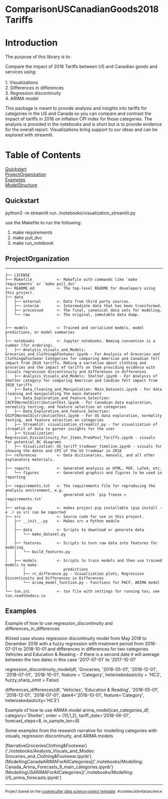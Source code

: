 ComparisonUSCanadianGoods2018Tariffs
==============================
# Introduction
The purpose of this library is to:

Compare the impact of 2018 Tariffs between US and Canadian goods and services using: <br><br>
    1. Visualizations <br>
    2. Differences in differences <br>
    3. Regression discontinuity <br>
    4. ARIMA model <br>

This package is meant to provide analysis and insights into tariffs for categories in the US and Canada so you can compare and contrast the impact of tariffs in 2018 on inflation CPI index for those categories. The analysis is provided in the notebooks and is short but is to provide evidence for the overall report. Visualizations bring support to our ideas and can be explored with streamlit. 


# Table of Contents

[Quickstart](#Quickstart) <br>
[ProjectOrganization](#ProjectOrganization) <br>
[Examples](#Examples) <br>
[ModelStructure](#ModelStructure) <br>


## Quickstart
python3 -m streamlit run ./notebooks/visualization_streamlit.py

use the Makefile to run the following:
1. make requirements
2. make pull_dvc
3. make run_notebook

## ProjectOrganization
------------

    ├── LICENSE
    ├── Makefile           <- Makefile with commands like `make requirements` or `make pull_dvc`
    ├── README.md          <- The top-level README for developers using this project.
    ├── data
    │   ├── external       <- Data from third party sources.
    │   ├── interim        <- Intermediate data that has been transformed.
    │   ├── processed      <- The final, canonical data sets for modeling.
    │   └── raw            <- The original, immutable data dump.
    │
    │
    ├── models             <- Trained and serialized models, model predictions, or model summaries
    │
    ├── notebooks          <- Jupyter notebooks. Naming convention is a number (for ordering),
    │   ├── Analysis_Visuals_and_Models: Groceries_and_Clothing&Footwear.ipynb - For Analysis of Groceries and Clothing&Footwear Categories for comparing American and Canadian felt impact from 2018 tariffs. Making a narrative about clothing and groceries and the impact of tariffs on them providing evidence with visuals regression discontinuity and differences in differences
    │   ├── Analysis_Visuals_and_Models: Shelter.ipynb - For Analysis of Shelter category for comparing American and Candian felt impact from 2018 tariffs
    │   ├── Data_Cleaning_and_Manipulation: Main_Datasets.ipynb - For data cleaning and manipulating the main datasets
    │   ├── Data_Exploration_and_Feature_Selection: CACPINormalDistributionTest.ipynb - For Canadian data exploration, normality testing, and feature selection on categories
    │   ├── Data_Exploration_and_Feature_Selection: USCPINormalDistributionTest.ipynb - For US data exploration, normality testing, and feature selection on categories
    │   ├── Streamlit: visualization_streamlit.py - for visualization of streamlit of data to garner insights for the user 
    │   ├── Visualization: Regression_Discontinuity_For_Items_Pre&Post_Tariffs.ipynb - visuals for potential RC diagrams
    │   ├── Visualization: US_tariff_tradewar_timeline.ipynb - visuals for showing the dates and CPI of the US tradewar in 2018
    ├── references         <- Data dictionaries, manuals, and all other explanatory materials.
    │
    ├── reports            <- Generated analysis as HTML, PDF, LaTeX, etc.
    │   └── figures        <- Generated graphics and figures to be used in reporting
    │
    ├── requirements.txt   <- The requirements file for reproducing the analysis environment, e.g.
    │                         generated with `pip freeze > requirements.txt`
    │
    ├── setup.py           <- makes project pip installable (pip install -e .) so src can be imported
    ├── src                <- Source code for use in this project.
    │   ├── __init__.py    <- Makes src a Python module
    │   │
    │   ├── data           <- Scripts to download or generate data
    │   │   └── make_dataset.py
    │   │
    │   ├── features       <- Scripts to turn raw data into features for modeling
    │   │   └── build_features.py
    │   │
    │   ├── models         <- Scripts to train models and then use trained models to make
    │       │                 predictions
    │       ├── rc_difference.py - Visualization plots, Regression Discontinuity and Differences in Differences
    │       └── arima_model_function.py - Functions for PACF, ARIMA model
    │
    └── tox.ini            <- tox file with settings for running tox; see tox.readthedocs.io

## Examples

Example of how to use regression_discontinuity and differences_in_differences

#Used case shows regression discontinuity model from May 2018 to December 2018 with a fuzzy regression with treatment period from 2018-07-01 to 2018-10-01 and differences in differences for two categories Vehicles and Education & Reading - if there is a second date it will average between the two dates in this case '2017-07-01' to '2017-10-01'

regression_discontinuity_model(df, 'Groceries, '2018-05-01', '2018-12-01', '2018-07-01', '2018-10-01', feature = 'Category', heteroskedasticity = 'HC3', fuzzy_sharp_omit = False)

differences_differences(df, 'Vehicles', 'Education & Reading', '2018-05-01', '2018-12-01', '2018-07-01', date4='2018-10-01', feature='Category', heteroskedasticity='HC3')

Example of how to use ARIMA model
arima_model(can_categories_df, category='Shelter', order = (10,1,2), tariff_date='2018-06-01', forecast_steps=8, in_sample_len=8)

Some examples from the research narrative for modelling categories with visuals, regression discontinuity, and ARIMA models

[NarrativeGroceriesClothing&Footwear]('./notebooks/Analysis_Visuals_and_Modes: Groceries_and_Clothing&Footwear.ipynb') <br>
[ModellingCanadaARIMAForAllCategories]('./notebooks/Modelling: Canada_Arima_Forecasts_9_main_categories.ipynb') <br>
[ModellingUSARIMAForAllCategories]('./notebooks/Modelling: US_arima_forecasts.ipynb') <br>











--------

<p><small>Project based on the <a target="_blank" href="https://drivendata.github.io/cookiecutter-data-science/">cookiecutter data science project template</a>. #cookiecutterdatascience</small></p>

